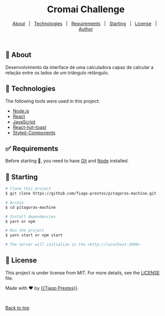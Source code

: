 
<h1 align="center">Cromai Challenge</h1>

<p align="center">
  <a href="#dart-about">About</a> &#xa0; | &#xa0; 
  <a href="#rocket-technologies">Technologies</a> &#xa0; | &#xa0;
  <a href="#white_check_mark-requirements">Requirements</a> &#xa0; | &#xa0;
  <a href="#checkered_flag-starting">Starting</a> &#xa0; | &#xa0;
  <a href="#memo-license">License</a> &#xa0; | &#xa0;
  <a href="https://github.com/tiago-prestes" target="_blank">Author</a>
</p>

<br>

## :dart: About ##

Desenvolvimento da interface de uma calculadora capaz de calcular a relação entre os
lados de um triângulo retângulo.

## :rocket: Technologies ##

The following tools were used in this project:

- [Node.js](https://nodejs.org/en/)
- [React](https://pt-br.reactjs.org/)
- [JavaScript](https://www.javascript.com/)
- [React-hot-toast](https://react-hot-toast.com/)
- [Styled-Components](https://styled-components.com/)

## :white_check_mark: Requirements ##

Before starting :checkered_flag:, you need to have [Git](https://git-scm.com) and [Node](https://nodejs.org/en/) installed.

## :checkered_flag: Starting ##

```bash
# Clone this project
$ git clone https://github.com/Tiago-prestes/pitagoras-machine.git

# Access
$ cd pitagoras-machine

# Install dependencies
$ yarn or npm

# Run the project
$ yarn start or npm start

# The server will initialize in the <http://localhost:3000>
```

## :memo: License ##

This project is under license from MIT. For more details, see the [LICENSE](LICENSE.md) file.


Made with :heart: by <a href="https://github.com/tiago-prestes" target="_blank">{{Tiago Prestes}}</a>

&#xa0;

<a href="#top">Back to top</a>


